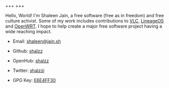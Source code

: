 +++
+++

Hello, World! I'm Shaleen Jain, a free software (free as in freedom) and free culture activist.
Some of my work includes contributions to [VLC][3], [LineageOS][4] and [OpenWRT][5].
I hope to help create a major free software project having a wide reaching impact.

* Email: [shaleen@jain.sh](mailto:shaleen@jain.sh)

* Github: [shalzz](https://github.com/shalzz)

* OpenHub: [shalzz][openhub]

* Twitter: [shalzzj](https://twitter.com/shalzzj)

* GPG Key: [E6E4FF30][1]

[1]: https://keyserver.ubuntu.com/pks/lookup?op=vindex&search=shaleen.jain95@gmail.com&fingerprint=on
[2]: http://pgp.mit.edu/pks/lookup?op=vindex&fingerprint=on&search=0x27B7EB19E6E4FF30
[3]: https://www.videolan.org/vlc/
[4]: https://lineageos.org/
[5]: https://openwrt.org/
[openhub]: https://www.openhub.net/accounts/shalzz
